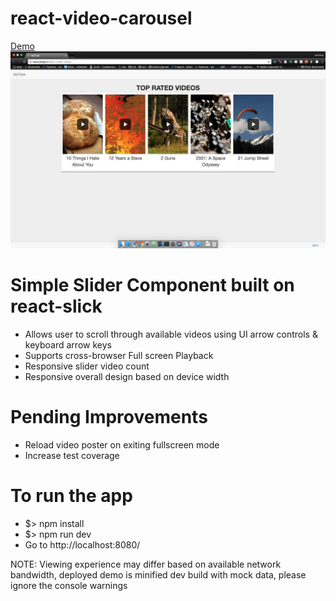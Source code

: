 # react-video-carousel

[Demo](http://www.sndy.in)
![Ondemand Video Channel](/myTube.png "This is how it looks")

Simple Slider Component built on react-slick
=============================================

 - Allows user to scroll through available videos using UI arrow controls & keyboard arrow keys
 - Supports cross-browser Full screen Playback
 - Responsive slider video count 
 - Responsive overall design based on device width

Pending Improvements
=============================================

 - Reload video poster on exiting fullscreen mode
 - Increase test coverage

To run the app
==============================================
 - $> npm install
 - $> npm run dev
 - Go to http://localhost:8080/

 NOTE: Viewing experience may differ based on available network bandwidth, deployed demo is minified dev build with mock data, please ignore the console warnings
